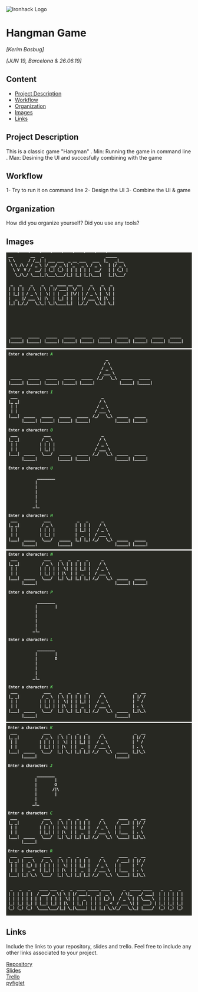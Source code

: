 <img src="https://bit.ly/2VnXWr2" alt="Ironhack Logo" width="100"/>

# Hangman Game
*[Kerim Basbug]*

*[JUN 19, Barcelona & 26.06.19]*

## Content
- [Project Description](#project-description)
- [Workflow](#workflow)
- [Organization](#organization)
- [Images](#images)
- [Links](#links)

<a name="project-description"></a>

## Project Description

This is a classic game "Hangman" . 
Min: Running the game in command line . 
Max: Desining the UI and succesfully combining with the game

<a name="workflow"></a>

## Workflow

1- Try to run it on command line
2- Design the UI
3- Combine the UI & game

<a name="organization"></a>

## Organization
How did you organize yourself? Did you use any tools?

<a name="links"></a>

## Images

<img src="https://github.com/kerimbasbug/Project-Week-1-Build-Your-Own-Game/blob/master/images/Screen%20Shot%202019-06-27%20at%2016.57.02.png">

<img src="https://github.com/kerimbasbug/Project-Week-1-Build-Your-Own-Game/blob/master/images/Screen%20Shot%202019-06-27%20at%2017.00.23.png">

<img src="https://github.com/kerimbasbug/Project-Week-1-Build-Your-Own-Game/blob/master/images/Screen%20Shot%202019-06-27%20at%2017.01.30.png">

<img src="https://github.com/kerimbasbug/Project-Week-1-Build-Your-Own-Game/blob/master/images/Screen%20Shot%202019-06-27%20at%2017.01.47.png">

## Links
Include the links to your repository, slides and trello. Feel free to include any other links associated to your project. 

[Repository](https://github.com/)  
[Slides](https://slides.com/)  
[Trello](https://trello.com/b/tDXkO3sF/hangman)  
[pyfiglet](https://github.com/pwaller/pyfiglet)
